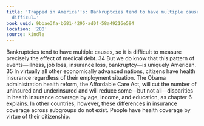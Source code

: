 ```yaml
---
title: 'Trapped in America''s: Bankruptcies tend to have multiple causes, so it is
  difficul…'
book_uuid: 9bbae3fa-b681-4295-ad0f-58a49216e594
location: '280'
source: kindle
---
```


Bankruptcies tend to have multiple causes, so it is difficult to measure precisely the effect of medical debt. 34 But we do know that this pattern of events—illness, job loss, insurance loss, bankruptcy—is uniquely American. 35 In virtually all other economically advanced nations, citizens have health insurance regardless of their employment situation. The Obama administration health reform, the Affordable Care Act, will cut the number of uninsured and underinsured and will reduce some—but not all—disparities in health insurance coverage by age, income, and education, as chapter 6 explains. In other countries, however, these differences in insurance coverage across subgroups do not exist. People have health coverage by virtue of their citizenship.